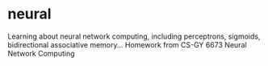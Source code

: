 neural
======

Learning about neural network computing, including perceptrons, sigmoids, bidirectional associative memory...
Homework from CS-GY 6673 Neural Network Computing
